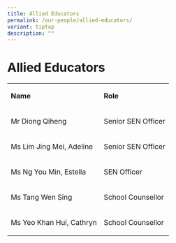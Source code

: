 ```yaml
---
title: Allied Educators
permalink: /our-people/allied-educators/
variant: tiptap
description: ""
---
```

<h1>Allied Educators</h1>
<table style="minWidth: 50px">
<colgroup>
<col>
<col>
</colgroup>
<tbody>
<tr>
<td rowspan="1" colspan="1">
<p><strong>Name</strong>
</p>
</td>
<td rowspan="1" colspan="1">
<p><strong>Role</strong>
</p>
</td>
</tr>
<tr>
<td rowspan="1" colspan="1">
<p>Mr Diong Qiheng</p>
</td>
<td rowspan="1" colspan="1">
<p>Senior SEN Officer</p>
</td>
</tr>
<tr>
<td rowspan="1" colspan="1">
<p>Ms Lim Jing Mei, Adeline</p>
</td>
<td rowspan="1" colspan="1">
<p>Senior SEN Officer</p>
</td>
</tr>
<tr>
<td rowspan="1" colspan="1">
<p>Ms Ng You Min, Estella</p>
</td>
<td rowspan="1" colspan="1">
<p>SEN Officer</p>
</td>
</tr>
<tr>
<td rowspan="1" colspan="1">
<p>Ms Tang Wen Sing</p>
</td>
<td rowspan="1" colspan="1">
<p>School Counsellor</p>
</td>
</tr>
<tr>
<td rowspan="1" colspan="1">
<p>Ms Yeo Khan Hui, Cathryn</p>
</td>
<td rowspan="1" colspan="1">
<p>School Counsellor</p>
</td>
</tr>
</tbody>
</table>
<p></p>
